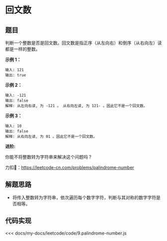 # 回文数

## 题目

判断一个整数是否是回文数。回文数是指正序（从左向右）和倒序（从右向左）读都是一样的整数。

**示例 1：**

    输入: 121
    输出: true

**示例 2：**
  
    输入: -121
    输出: false
    解释: 从左向右读, 为 -121 。 从右向左读, 为 121- 。因此它不是一个回文数。

**示例 3：**
  
    输入: 10
    输出: false
    解释: 从右向左读, 为 01 。因此它不是一个回文数。

**进阶:**

你能不将整数转为字符串来解决这个问题吗？

力扣🔗：<https://leetcode-cn.com/problems/palindrome-number>

## 解题思路

* 将传入整数转为字符串，依次遍历每个数字字符，判断与其对称的数字字符是否相等。

## 代码实现

<<< docs/my-docs/leetcode/code/9.palindrome-number.js

